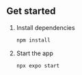 
## Get started

1. Install dependencies

   ```bash
   npm install
   ```

2. Start the app

   ```bash
   npx expo start
   ```
